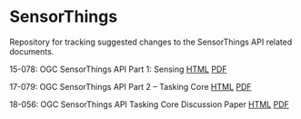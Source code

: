 # SensorThings

Repository for tracking suggested changes to the SensorThings API related documents.

15-078: OGC SensorThings API Part 1: Sensing [HTML](15-078/15-078.html) [PDF](15-078/15-078.pdf)

17-079: OGC SensorThings API Part 2 – Tasking Core [HTML](17-079/17-079.html) [PDF](17-079/17-079.pdf)

18-056: OGC SensorThings API Tasking Core Discussion Paper [HTML](18-056/18-056.html) [PDF](18-056/18-056.pdf)
